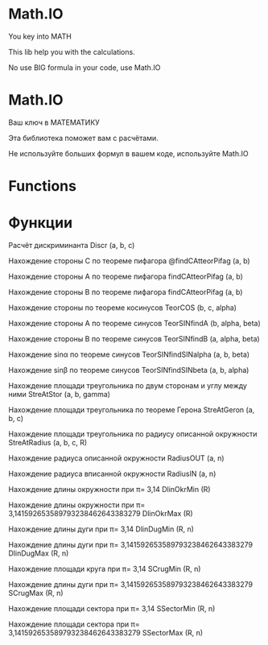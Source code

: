 # Math.IO
You key into MATH

This lib help you with the calculations.

No use BIG formula in your code, use Math.IO

# Math.IO
Ваш ключ в МАТЕМАТИКУ

Эта библиотека поможет вам с расчётами.

Не используйте больших формул в вашем коде, используйте Math.IO

# Functions

# Функции

Расчёт дискриминанта
Discr (a, b, c)

Нахождение стороны C по теореме пифагора
@findСAtteorPifag (a, b)

Нахождение стороны A по теореме пифагора
findСAtteorPifag (a, b)

Нахождение стороны B по теореме пифагора
findСAtteorPifag (a, b)

Нахождение стороны по теореме косинусов
TeorCOS (b, c, alpha)

Нахождение стороны A по теореме синусов
TeorSINfindA (b, alpha, beta)

Нахождение стороны B по теореме синусов
TeorSINfindB (a, alpha, beta)

Нахождение sinα по теореме синусов
TeorSINfindSINalpha (a, b, beta)

Нахождение sinβ по теореме синусов
TeorSINfindSINbeta (a, b, alpha)

Нахождение площади треугольника по двум сторонам и углу между ними
StreAtStor (a, b, gamma)

Нахождение площади треугольника по теореме Герона
StreAtGeron (a, b, c)

Нахождение площади треугольника по радиусу описанной окружности
StreAtRadius (a, b, c, R)

Нахождение радиуса описанной окружности
RadiusOUT (a, n)

Нахождение радиуса вписанной окружности
RadiusIN (a, n)

Нахождение длины окружности при π= 3,14
DlinOkrMin (R)

Нахождение длины окружности при π= 3,141592653589793238462643383279
DlinOkrMax (R)

Нахождение длины дуги при π= 3,14
DlinDugMin (R, n)

Нахождение длины дуги при π= 3,141592653589793238462643383279
DlinDugMax (R, n)

Нахождение площади круга при π= 3,14
SCrugMin (R, n)

Нахождение длины дуги при π= 3,141592653589793238462643383279
SCrugMax (R, n)

Нахождение площади сектора при π= 3,14
SSectorMin (R, n)

Нахождение площади сектора при π= 3,141592653589793238462643383279
SSectorMax (R, n)
